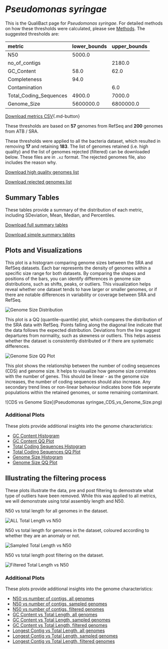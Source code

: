 # *Pseudomonas syringae*

This is the QualiBact page for *Pseudomonas syringae*. For detailed methods on how these thresholds were calculated, please see [Methods](../../methods.md).
The suggested thresholds are: 

| metric                 | lower_bounds   | upper_bounds   |
|:-----------------------|:---------------|:---------------|
| N50                    | 5000.0         |                |
| no_of_contigs          |                | 2180.0         |
| GC_Content             | 58.0           | 62.0           |
| Completeness           | 94.0           |                |
| Contamination          |                | 6.0            |
| Total_Coding_Sequences | 4900.0         | 7000.0         |
| Genome_Size            | 5600000.0      | 6800000.0      |

[Download metrics CSV](Pseudomonas_syringae_metrics.csv){.md-button}


These thresholds are based on **57** genomes from RefSeq and **200** genomes from ATB / SRA.

These thresholds were applied to all the bacteria dataset, which resulted in removing **17** and retaining **183**.
The list of genomes retained (i.e. high quality) and the list of genomes rejected (filtered) can be downloaded below. These files are in `.xz` format. The rejected genomes file, also includes the reason why.

[Download high quality genomes list](Pseudomonas_syringae_high_quality_genomes.csv.xz)


[Download rejected genomes list](Pseudomonas_syringae_filtered_out_genomes.csv.xz)



## Summary Tables
These tables provide a summary of the distribution of each metric, including SDeviation, Mean, Median, and Percentiles.

[Download full summary tables](summary.csv)

[Download simple summary tables](selected_summary.csv)

## Plots and Visualizations

This plot is a histogram comparing genome sizes between the SRA and RefSeq datasets. Each bar represents the density of genomes within a specific size range for both datasets. By comparing the shapes and positions of the bars, you can identify differences in genome size distributions, such as shifts, peaks, or outliers. This visualization helps reveal whether one dataset tends to have larger or smaller genomes, or if there are notable differences in variability or coverage between SRA and RefSeq.

![Genome Size Distribution](Genome_Size_refseq_histogram_kde.png)

This plot is a QQ (quantile-quantile) plot, which compares the distribution of the SRA data with RefSeq. Points falling along the diagonal line indicate that the data follows the expected distribution. Deviations from the line suggest departures from normality, such as skewness or outliers. This helps assess whether the dataset is consistently distributed or if there are systematic differences.

![Genome Size QQ Plot](Genome_Size_refseq_qqplot.png)

This plot shows the relationship between the number of coding sequences (CDS) and genome size. It helps to visualize how genome size correlates with the number of genes. This should be linear - as the genome size increases, the number of coding sequences should also increase. Any secondary trend lines or non-linear behaviour indicates bone fide seperate populations within the retained genomes, or some remaining contaminant. 

![CDS vs Genome Size](Pseudomonas syringae_CDS_vs_Genome_Size.png)

### Additional Plots

These plots provide additional insights into the genome characteristics:

- [GC Content Histogram](GC_Content_refseq_histogram_kde.png)
- [GC Content QQ Plot](GC_Content_refseq_qqplot.png)
- [Total Coding Sequences Histogram](Total_Coding_Sequences_refseq_histogram_kde.png)
- [Total Coding Sequences QQ Plot](Total_Coding_Sequences_refseq_qqplot.png)
- [Genome Size Histogram](Genome_Size_refseq_histogram_kde.png)
- [Genome Size QQ Plot](Genome_Size_refseq_qqplot.png)
## Illustrating the filtering process
These plots illustrate the data, pre and post filtering to demostrate what type of outliers have been removed. While this was applied to all metrics, we will demonstrate using total assembly length and N50.

N50 vs total length for all genomes in the dataset.

![ALL Total Length vs N50](Pseudomonas_syringae_all_total_length_N50.png)

N50 vs total length for genomes in the dataset, coloured according to whether they are an anomaly or not.

![Sampled Total Length vs N50](Pseudomonas_syringae_sample_total_length_N50.png)

N50 vs total length post filtering on the dataset.

![Filtered Total Length vs N50](Pseudomonas_syringae_filt_total_length_N50.png)

### Additional Plots

These plots provide additional insights into the genome characteristics:

- [N50 vs number of contigs, all genomes](Pseudomonas_syringae_all_N50_number.png)
- [N50 vs number of contigs, sampled genomes](Pseudomonas_syringae_sample_N50_number.png)
- [N50 vs number of contigs, filtered genomes](Pseudomonas_syringae_filt_N50_number.png)
- [GC Content vs Total Length, all genomes](Pseudomonas_syringae_all_total_length_GC_Content.png)
- [GC Content vs Total Length, sampled genomes](Pseudomonas_syringae_sample_total_length_GC_Content.png)
- [GC Content vs Total Length, filtered genomes](Pseudomonas_syringae_filt_total_length_GC_Content.png)
- [Longest Contig vs Total Length, all genomes](Pseudomonas_syringae_all_total_length_longest.png)
- [Longest Contig vs Total Length, sampled genomes](Pseudomonas_syringae_sample_total_length_longest.png)
- [Longest Contig vs Total Length, filtered genomes](Pseudomonas_syringae_filt_total_length_longest.png)
